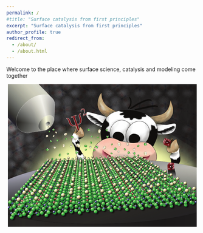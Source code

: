 ```yaml
---
permalink: /
#title: "Surface catalysis from first principles"
excerpt: "Surface catalysis from first principles"
author_profile: true
redirect_from: 
  - /about/
  - /about.html
---
```


Welcome to the place where surface science, catalysis and modeling come together

<p style="text-align: center;"><img src="/images/CatalSciTechnol_cover_small.png"></p>